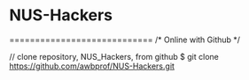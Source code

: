 # NUS-Hackers

============================ 
/* Online with Github */

// clone repository, NUS_Hackers, from github
$ git clone https://github.com/awbprof/NUS-Hackers.git

